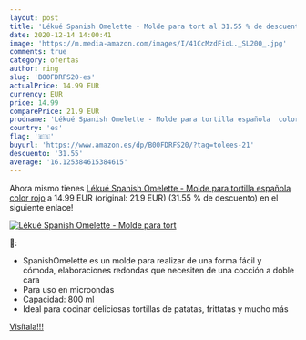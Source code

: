 ```yaml
---
layout: post
title: 'Lékué Spanish Omelette - Molde para tort al 31.55 % de descuento'
date: 2020-12-14 14:00:41
image: 'https://m.media-amazon.com/images/I/41CcMzdFioL._SL200_.jpg'
comments: true
category: ofertas
author: ring
slug: 'B00FDRFS20-es'
actualPrice: 14.99 EUR
currency: EUR
price: 14.99
comparePrice: 21.9 EUR
prodname: 'Lékué Spanish Omelette - Molde para tortilla española  color rojo'
country: 'es'
flag: '🇪🇸'
buyurl: 'https://www.amazon.es/dp/B00FDRFS20/?tag=tolees-21'
descuento: '31.55'
average: '16.125384615384615'
---
```


Ahora mismo tienes [Lékué Spanish Omelette - Molde para tortilla española  color rojo](https://www.amazon.es/dp/B00FDRFS20/?tag=tolees-21) a 14.99 EUR (original: 21.9 EUR) (31.55 %  de descuento) en el siguiente enlace!

[![Lékué Spanish Omelette - Molde para tort](https://m.media-amazon.com/images/I/41CcMzdFioL._SL200_.jpg)](https://www.amazon.es/dp/B00FDRFS20/?tag=tolees-21)

🔎:

- SpanishOmelette es un molde para realizar de una forma fácil y cómoda, elaboraciones redondas que necesiten de una cocción a doble cara
- Para uso en microondas
- Capacidad: 800 ml
- Ideal para cocinar deliciosas tortillas de patatas, frittatas y mucho más

[Visítala!!!](https://www.amazon.es/dp/B00FDRFS20/?tag=tolees-21)
